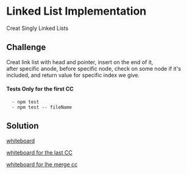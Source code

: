#  Linked List Implementation
 Creat Singly Linked Lists

## Challenge
Creat link list with head and pointer, insert on the end of it, after specific anode, before specific node, check on some node if it's included, and return value for specific index we give.


#### Tests Only for the first CC

      - npm test
      - npm test -- fileName
       
## Solution

[whiteboard](https://github.com/Balqees-401-advanced-javascript/data-structures-and-algorithms/blob/master/assets/linkedList.png)

[whiteboard for the last CC](https://github.com/Balqees-401-advanced-javascript/data-structures-and-algorithms/blob/master/assets/llEnd.png)

[whiteboard for lhe merge cc](https://github.com/Balqees-401-advanced-javascript/data-structures-and-algorithms/blob/master/assets/merge.png)
